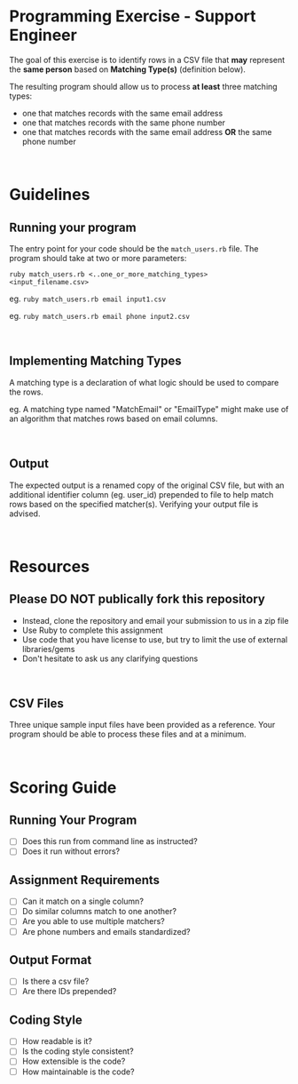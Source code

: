 # Programming Exercise - Support Engineer

The goal of this exercise is to identify rows in a CSV file that
__may__ represent the __same person__ based on __Matching Type(s)__ (definition below).

The resulting program should allow us to process **at least** three matching types:
 - one that matches records with the same email address
 - one that matches records with the same phone number
 - one that matches records with the same email address **OR** the same phone number

<br>

# Guidelines

## Running your program
The entry point for your code should be the `match_users.rb` file. The program should take at two or more parameters:

```
ruby match_users.rb <..one_or_more_matching_types> <input_filename.csv>
```
eg. `ruby match_users.rb email input1.csv`

eg. `ruby match_users.rb email phone input2.csv`

<br>

## Implementing Matching Types

A matching type is a declaration of what logic should be used to compare the rows.

eg. A matching type named "MatchEmail" or "EmailType" might make use of an algorithm that matches rows based on email 
columns.

<br>

## Output

The expected output is a renamed copy of the original CSV file, but with an additional identifier column (eg. user_id) 
prepended to file to help match rows based on the specified matcher(s). Verifying your output file is advised.

<br>

# Resources

## Please **DO NOT** publically fork this repository
* Instead, clone the repository and email your submission to us in a zip file
* Use Ruby to complete this assignment
* Use code that you have license to use, but try to limit the use of external libraries/gems
* Don't hesitate to ask us any clarifying questions

<br>

## CSV Files

Three unique sample input files have been provided as a reference. Your program should be able to process these files
and at a minimum.

<br>

# Scoring Guide

## Running Your Program
- [ ] Does this run from command line as instructed?
- [ ] Does it run without errors?

## Assignment Requirements
- [ ] Can it match on a single column?
- [ ] Do similar columns match to one another?
- [ ] Are you able to use multiple matchers?
- [ ] Are phone numbers and emails standardized?

## Output Format
- [ ] Is there a csv file?
- [ ] Are there IDs prepended?

## Coding Style 
- [ ] How readable is it?
- [ ] Is the coding style consistent?
- [ ] How extensible is the code?
- [ ] How maintainable is the code?
